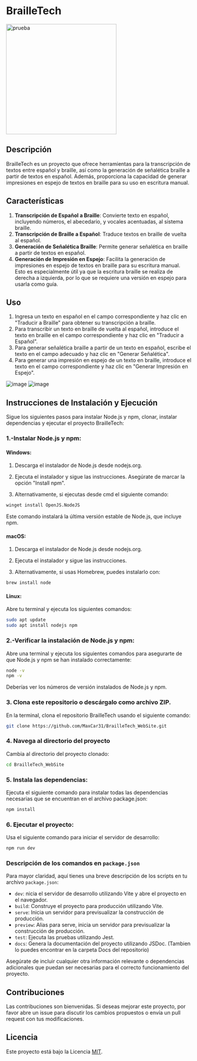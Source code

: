 # BrailleTech

 <img src="https://github.com/MaxCar31/BrailleTech/assets/141116497/bb746657-6220-4f87-a121-1bb73f7c927f" alt="prueba" width="300px">

## Descripción
BrailleTech es un proyecto que ofrece herramientas para la transcripción de textos entre español y braille, así como la generación de señalética braille a partir de textos en español. Además, proporciona la capacidad de generar impresiones en espejo de textos en braille para su uso en escritura manual.

## Características
1. **Transcripción de Español a Braille**: Convierte texto en español, incluyendo números, el abecedario, y vocales acentuadas, al sistema braille.
2. **Transcripción de Braille a Español**: Traduce textos en braille de vuelta al español.
3. **Generación de Señalética Braille**: Permite generar señalética en braille a partir de textos en español.
4. **Generación de Impresión en Espejo**: Facilita la generación de impresiones en espejo de textos en braille para su escritura manual. Esto es especialmente útil ya que la escritura braille se realiza de derecha a izquierda, por lo que se requiere una versión en espejo para usarla como guía.

## Uso
1. Ingresa un texto en español en el campo correspondiente y haz clic en "Traducir a Braille" para obtener su transcripción a braille.
2. Para transcribir un texto en braille de vuelta al español, introduce el texto en braille en el campo correspondiente y haz clic en "Traducir a Español".
3. Para generar señalética braille a partir de un texto en español, escribe el texto en el campo adecuado y haz clic en "Generar Señalética".
4. Para generar una impresión en espejo de un texto en braille, introduce el texto en el campo correspondiente y haz clic en "Generar Impresión en Espejo".

![image](https://github.com/user-attachments/assets/44618af0-52c2-4622-adf3-bab601713b87)
![image](https://github.com/MaxCar31/BrailleTech/assets/94008713/57a32b82-9b48-41e7-82ab-465126d9ae00)

## Instrucciones de Instalación y Ejecución 

Sigue los siguientes pasos para instalar Node.js y npm, clonar, instalar dependencias y ejecutar el proyecto BrailleTech:

### 1.-Instalar Node.js y npm:

#### Windows:

1. Descarga el instalador de Node.js desde nodejs.org.
   
2. Ejecuta el instalador y sigue las instrucciones. Asegúrate de marcar la opción "Install npm".

3. Alternativamente, si ejecutas desde cmd el siguiente comando:

 ```sh
winget install OpenJS.NodeJS
 ```
Este comando instalará la última versión estable de Node.js, que incluye npm.

#### macOS:

1. Descarga el instalador de Node.js desde nodejs.org.

2. Ejecuta el instalador y sigue las instrucciones.

3. Alternativamente, si usas Homebrew, puedes instalarlo con:
 ```sh
 brew install node
```

#### Linux:

Abre tu terminal y ejecuta los siguientes comandos:

 ```sh
sudo apt update
sudo apt install nodejs npm
 ```

### 2.-Verificar la instalación de Node.js y npm:

Abre una terminal y ejecuta los siguientes comandos para asegurarte de que Node.js y npm se han instalado correctamente:

 ```sh
node -v
npm -v
 ```

Deberías ver los números de versión instalados de Node.js y npm.

### 3. Clona este repositorio o descárgalo como archivo ZIP.

En la terminal, clona el repositorio BrailleTech usando el siguiente comando:
   
```bash
git clone https://github.com/MaxCar31/BrailleTech_WebSite.git
```
### 4. Navega al directorio del proyecto

Cambia al directorio del proyecto clonado:
   
```bash
cd BrailleTech_WebSite
```

### 5. Instala las dependencias:

Ejecuta el siguiente comando para instalar todas las dependencias necesarias que se encuentran en el archivo package.json:

```bash
npm install
```

### 6. Ejecutar el proyecto:

Usa el siguiente comando para iniciar el servidor de desarrollo:


```bash
npm run dev
```


### Descripción de los comandos en `package.json`

Para mayor claridad, aquí tienes una breve descripción de los scripts en tu archivo `package.json`:

- `dev`: nicia el servidor de desarrollo utilizando Vite y abre el proyecto en el navegador.
- `build`: Construye el proyecto para producción utilizando Vite.
- `serve`: Inicia un servidor para previsualizar la construcción de producción.
- `preview`: Alias para serve, inicia un servidor para previsualizar la construcción de producción.
- `test`: Ejecuta las pruebas utilizando Jest.
- `docs`: Genera la documentación del proyecto utilizando JSDoc. (Tambien lo puedes encontrar en la carpeta Docs del repositorio)

Asegúrate de incluir cualquier otra información relevante o dependencias adicionales que puedan ser necesarias para el correcto funcionamiento del proyecto.


## Contribuciones
Las contribuciones son bienvenidas. Si deseas mejorar este proyecto, por favor abre un issue para discutir los cambios propuestos o envía un pull request con tus modificaciones.

## Licencia
Este proyecto está bajo la Licencia [MIT](https://opensource.org/licenses/MIT).
